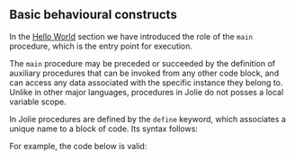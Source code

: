 ## Basic behavioural constructs

In the [Hello World](getting_started/hello_world) section we have introduced the role of the `main` procedure, which is the entry point for execution.

The `main` procedure may be preceded or succeeded by the definition of auxiliary procedures that can be invoked from any other code block, and can access any data associated with the specific instance they belong to. Unlike in other major languages, procedures in Jolie do not posses a local variable scope.

In Jolie procedures are defined by the `define` keyword, which associates a unique name to a block of code. Its syntax follows:

<div class="syntax" src="syntax_define.ol"></div>

For example, the code below is valid:

<div class="code" src="define.ol"></div>
